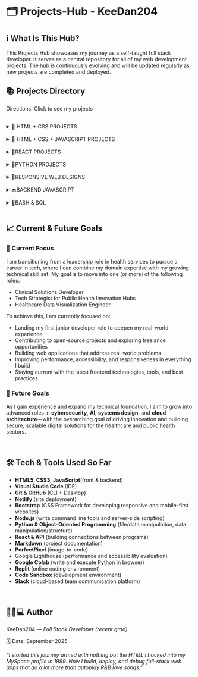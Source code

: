 # 🗂️ Projects-Hub - KeeDan204

<h2>ℹ️ What Is This Hub?</h2>
This Projects Hub showcases my journey as a self-taught full stack developer. It serves as a central repository for all of my web development projects. The hub is continuously evolving and will be updated regularly as new projects are completed and deployed.
<br>

<h2>📚 Projects Directory</h2>
<p>Directions: Click to see my projects</p>
<br>
<details>
  <summary>🎨 HTML + CSS PROJECTS</summary>
  <br>
  <table>
    <thead>
      <tr>
        <th>Project</th>
        <th>Preview</th>
        <th>Links</th>
      </tr>
    </thead>
    <tbody>
      <tr>
        <td><bold>1. freeCodeCamp Projects</bold></td>
        <td><img src="https://github.com/keedan204/keedan204/blob/main/Screenshot%202025-08-20%20215730.jpg" width="180" height="120" /></td>
        <td><a href="">🌐</a> | <a href="https://www.freecodecamp.org/learn/full-stack-developer/">💻</a></td>
      </tr>
      <tr>
        <td>» Build A Cat Photo App</td>
        <td><img src="https://github.com/keedan204/Build-A-Cat-Photo-App/blob/main/Screenshot%202025-08-20%20210334.jpg?raw=true" width="180" height="120" /></td>
        <td><a href="https://build-a-cat-photo-app.netlify.app/">🌐</a> | <a href="https://github.com/keedan204/Build-A-Cat-Photo-App/blob/main/index.html">💻</a></td>
      </tr>
      <tr>
        <td>» Build A Cat Blog Page</td>
        <td><img src="https://github.com/keedan204/Build-A-Cat-Blog-Page/blob/main/Screenshot%202025-08-20%20215047.jpg" width="180" height="120" /></td>
        <td><a href="https://build-a-cat-blog-page.netlify.app/">🌐</a> | <a href="https://github.com/keedan204/Build-A-Cat-Blog-Page/blob/main/index.html">💻</a></td>
      </tr>
      <tr>
        <td>» Build A Hotel Feedback Form</td>
       <td><img src="https://github.com/keedan204/Build-A-Hotel-Feeback-Form/blob/main/Screenshot%202025-08-20%20215410.jpg" width="180" height="120" /></td>
        <td><a href="https://build-a-hotel-feedback-form.netlify.app/">🌐</a> | <a href="https://github.com/keedan204/Build-A-Hotel-Feeback-Form/blob/main/index.html">💻</a></td>
      </tr>
      <tr>
        <td>» Design A Cafe Menu</td>
    <td><img src="https://github.com/keedan204/keedan204/blob/main/Screenshot%202025-08-20%20221737.jpg" width="180" height="120" /></td>
        <td><a href="https://design-a-cafe-menu.netlify.app/">🌐</a> | <a href="https://github.com/keedan204/Design-A-Cafe-Menu/blob/main/index.html">💻</a></td>
      </tr>
        <tr>
        <td>» Design a Greeting Card</td>
           <td><img src="https://github.com/keedan204/keedan204/blob/main/Screenshot%202025-08-20%20221807.jpg" width="180" height="120" /></td>
        <td><a href="https://design-a-greeting-card.netlify.app/">🌐</a> | <a href="https://github.com/keedan204/Design-A-Greeting-Card/blob/main/index.html">💻</a></td>
      </tr>
       <tr>
        <td>» Build a Set of Colored Markers</td>
             <td><img src="https://github.com/keedan204/keedan204/blob/main/Screenshot%202025-08-20%20221833.jpg" width="180" height="120" /></td>
        <td><a href="https://build-a-set-of-colored-markers.netlify.app/">🌐</a> | <a href="https://github.com/keedan204/Build-A-Set-of-Colored-Markers/blob/main/index.html">💻</a></td>
      </tr>
       <tr>
        <td>» Design a Registration Form</td>
         <td><img src="https://github.com/keedan204/keedan204/blob/main/Screenshot%202025-08-20%20233824.jpg" width="180" height="120" /></td>
        <td><a href="https://design-a-registration-form.netlify.app/">🌐</a> | <a href="https://github.com/keedan204/Design-a-Registration-Form/blob/main/index.html">💻</a></td>
      </tr>
      <tr>
        <td>» Build a Rothko Painting</td>
         <td><img src="https://github.com/keedan204/keedan204/blob/main/Screenshot%202025-08-20%20235354.jpg" width="180" height="120" /></td>
        <td><a href="https://build-a-rothko-painting.netlify.app/">🌐</a> | <a href="https://github.com/keedan204/Design-A-Rothko-Painting/blob/main/index.html">💻</a></td>
      </tr>
      <tr>
        <td>» CSS Flexbox Photo Gallery</td>
      <td><img src="https://github.com/keedan204/keedan204/blob/main/Screenshot%202025-08-20%20235733.jpg" width="180" height="120" /></td>
        <td><a href="https://www.freecodecamp.org/learn/full-stack-developer/#workshop-flexbox-photo-gallery">🌐</a> | <a href="">💻</a></td>
      </tr>
      <tr>
        <td>» Build a Nutritional Label</td>
        <td><img src="https://github.com/keedan204/keedan204/blob/main/Screenshot%202025-08-21%20000325.jpg" width="180" height="120" /></td>
        <td><a href="https://www.freecodecamp.org/learn/full-stack-developer/#workshop-nutritional-label">🌐</a> | <a href="https://github.com/keedan204/Build-a-Nutritional-Label">💻</a></td>
      </tr>
           <tr>
        <td>» Build a Quiz Webpage</td>
              <td><img src="https://github.com/keedan204/keedan204/blob/main/Screenshot%202025-08-21%20000651.jpg" width="180" height="120" /></td>
        <td><a href="https://www.freecodecamp.org/learn/full-stack-developer/#workshop-accessibility-quiz">🌐</a> | <a href="">💻</a></td>
      </tr>
           <tr>
        <td>» Build a Cat Painting</td>
      <td><img src="https://github.com/keedan204/keedan204/blob/main/Screenshot%202025-08-21%20001010.jpg" width="180" height="120" /></td>
        <td><a href="https://www.freecodecamp.org/learn/full-stack-developer/#workshop-cat-painting">🌐</a> | <a href="">💻</a></td>
      </tr>
           <tr>
        <td>» Build a Balance Sheet</td>
              <td><img src="https://github.com/keedan204/keedan204/blob/main/Screenshot%202025-08-21%20001247.jpg" width="180" height="120" /></td>
        <td><a href="https://www.freecodecamp.org/learn/full-stack-developer/#workshop-balance-sheet">🌐</a> | <a href="">💻</a></td>
      </tr>
              <tr>
        <td>» Design a Piano</td>
              <td><img src="https://github.com/keedan204/keedan204/blob/main/Screenshot%202025-08-21%20001545.jpg" width="180" height="120" /></td>
        <td><a href="https://www.freecodecamp.org/learn/full-stack-developer/#workshop-piano">🌐</a> | <a href="">💻</a></td>
      </tr>
           <tr>
        <td><bold>2. SheCodes Projects</bold></td>
             <td><img src="https://github.com/keedan204/keedan204/blob/main/Screenshot%202025-08-20%20220940.jpg" width="180" height="120" /></td>
        <td><a href="https://www.shecodes.io/">🌐</a> | <a href="https://www.shecodes.io/">💻</a></td>
      </tr>
      <tr>
        <td>» SheCodes Basics</td>
          <td><img src="https://github.com/keedan204/keedan204/blob/main/Screenshot%202025-08-20%20220426.jpg" width="180" height="120" /></td>
        <td><a href="https://s3.amazonaws.com/shecodesio-production/challenge_submissions/files/002/550/018/original/Project_Ice_Cream.html?1739397008">🌐</a> | <a href="">💻</a></td>
      </tr>
      <tr>
        <td>» SheCodes Basics Add-On</td>
       <td><img src="https://github.com/keedan204/keedan204/blob/main/Screenshot%202025-08-20%20221431.jpg" width="180" height="120" /></td>
        <td><a href="https://s3.amazonaws.com/shecodesio-production/challenge_submissions/files/002/556/312/original/BasicAddOn_-_Final_Project.html?1739914330">🌐</a> | <a href="">💻</a>
        </td>
      </tr>
    </tbody>
  </table>
</details>
<br>
<details>
  <summary>🚀 HTML + CSS + JAVASCRIPT PROJECTS</summary>
<br>
  <table>
    <thead>
      <tr>
        <th>Project</th>
        <th>Preview</th>
        <th>Links</th>
      </tr>
    </thead>
    <tbody>
      <tr>
        <td><bold>1. SheCodes Projects</bold></td>
        <td><img src="https://github.com/keedan204/keedan204/blob/main/Screenshot%202025-08-20%20220940.jpg" width="180" height="120" /></td>
        <td><a href="https://www.shecodes.io/">🌐</a> | <a href="https://www.shecodes.io/">💻</a></td>
      </tr>
      <tr>
        <td>» SheCodes + - Weather project (Vanilla JS)</td>
        <td><img src="https://github.com/keedan204/keedan204/blob/main/Screenshot%202025-08-21%20002144.jpg" width="180" height="120" /></td>
        <td><a href="https://shecode-weather-forecast-project.netlify.app/">🌐</a> | <a href="https://github.com/keedan204/Weather-Forecast-Project">💻</a></td>
      </tr>
      <tr>
        <td>» SheCodes +AI Love Poem Generator</td>
        <td><img src="https://github.com/keedan204/keedan204/blob/main/Screenshot%202025-08-21%20002704.jpg" width="180" height="120" /></td>
        <td><a href="https://love-poems-204.netlify.app/">🌐</a> | <a href="https://github.com/keedan204/love-poem-generator">💻</a></td>
      </tr>
    <tr>
        <td>» SheCodes +Add-On - World Clock</td>
        <td><img src="https://github.com/keedan204/keedan204/blob/main/Screenshot%202025-08-21%20003138.jpg" width="180" height="120" /></td>
        <td><a href="https://world-clock-project204.netlify.app/">🌐</a> | <a href="https://github.com/keedan204/World-Clock">💻</a></td>
      </tr>
      <tr>
        <td><bold>2. freeCodeCamp Projects</bold></td>
        <td><img src="https://github.com/keedan204/keedan204/blob/main/Screenshot%202025-08-21%20013317.jpg" width="180" height="120" /></td>
        <td><a href="https://www.shecodes.io/">🌐</a> | <a href="https://www.shecodes.io/">💻</a></td>
      </tr>
      <tr>
        <td>» Coming soon</td>
        <td><img src="https://github.com/keedan204/keedan204/blob/main/Screenshot%202025-08-21%20013317.jpg" width="180" height="120" /></td>
        <td><a href="#">🌐</a> | <a href="#">💻</a></td>
      </tr>
    </tbody>
  </table>
</details>
<br>
<details>
  <summary>🧬REACT PROJECTS</summary>
  <br>
  <table>
    <thead>
      <tr>
        <th>Project</th>
        <th>Preview</th>
        <th>Links</th>
      </tr>
    </thead>
    <tbody>
      <tr>
        <td><bold>1. SheCodes Projects</bold></td>
        <td><img src="https://github.com/keedan204/keedan204/blob/main/Screenshot%202025-08-20%20220940.jpg" width="180" height="120" /></td>
        <td><a href="https://www.shecodes.io/">🌐</a> | <a href="https://www.shecodes.io/">💻</a></td>
      </tr>
              <td>» SheCodes React</td>
        <td><img src="https://github.com/keedan204/keedan204/blob/main/Screenshot%202025-08-21%20003809.jpg" width="180" height="120" /></td>
        <td><a href="https://www.weather.shecodes.io/">🌐</a> | <a href="">💻</a></td>
      </tr>
            <td>» SheCodes React Add-On</td>
        <td><img src="https://github.com/keedan204/keedan204/blob/main/Screenshot%202025-08-21%20010635.jpg" width="180" height="120" /></td>
        <td><a href="">🌐</a> | <a href="">💻</a></td>
      </tr>
     <tr>
        <td><bold>2. freeCodeCamp Projects</bold></td>
        <td><img src="https://github.com/keedan204/keedan204/blob/main/Screenshot%202025-08-21%20013343.jpg" width="180" height="120" /></td>
        <td><a href="">🌐</a> | <a href="https://www.shecodes.io/">💻</a></td>
      </tr>
              <td>» Coming soon</td>
        <td><img src="https://github.com/keedan204/keedan204/blob/main/Screenshot%202025-08-21%20013343.jpg" width="180" height="120" /></td>
        <td><a href="">🌐</a> | <a href="">💻</a></td>
      </tr>
        </tbody>
  </table>
</details>
<br>
<details>
  <summary>🐍PYTHON PROJECTS</summary>
  <br>
    <table>
    <thead>
      <tr>
        <th>Project</th>
        <th>Preview</th>
        <th>Links</th>
      </tr>
    </thead>
    <tbody>
      <tr>
        <td><bold>1. SheCodes Projects</bold></td>
        <td><img src="https://github.com/keedan204/keedan204/blob/main/Screenshot%202025-08-20%20220940.jpg" width="180" height="120" /></td>
        <td><a href="https://www.shecodes.io/">🌐</a> | <a href="https://www.shecodes.io/">💻</a></td>
      </tr>
      <tr>
              <td>» SheCodes Python Basics</td>
        <td><img src="https://github.com/keedan204/keedan204/blob/main/Screenshot%202025-08-21%20004907.jpg" width="180" height="120" /></td>
        <td><a href="https://www.weather.shecodes.io/">🌐</a> | <a href="https://replit.com/@KMD204/Python-Basics-Final-Project?v=1#main.py">💻</a></td>
      </tr>
      <tr>      
      <td>» SheCodes Python AI</td>
        <td><img src="https://github.com/keedan204/keedan204/blob/main/Screenshot%202025-08-21%20005030.jpg" width="180" height="120" /></td>
        <td><a href="https://www.weather.shecodes.io/">🌐</a> | <a href="https://colab.research.google.com/drive/1mA3D1Ih7ItFnRBZAJJG64FdPwpVOwQuq?usp=sharing">💻</a></td>
    </tr>
     <tr>
      <td>» SheCodes Python Advanced</td>
        <td><img src="https://github.com/keedan204/keedan204/blob/main/Screenshot%202025-08-21%20005241.jpg" width="180" height="120" /></td>
        <td><a href="https://www.weather.shecodes.io/">🌐</a> | <a href="https://replit.com/@KMD204/Week5AdvancedPython">💻</a></td>
      </tr>
       <tr>
        <td><bold>2. freeCodeCamp Projects</bold></td>
        <td><img src="https://github.com/keedan204/keedan204/blob/main/Screenshot%202025-08-21%20013404.jpg" width="180" height="120" /></td>
        <td><a href="">🌐</a> | <a href="https://www.shecodes.io/">💻</a></td>
      </tr>
              <td>» Coming soon</td>
        <td><img src="https://github.com/keedan204/keedan204/blob/main/Screenshot%202025-08-21%20013404.jpg" width="180" height="120" /></td>
        <td><a href="">🌐</a> | <a href="">💻</a></td>
      </tr>
    </tbody>
  </table>
</details>
     <br> 
<details>
  <summary>🦘RESPONSIVE WEB DESIGNS</summary>
  <br>
  <table>
    <thead>
      <tr>
        <th>Project</th>
        <th>Preview</th>
        <th>Links</th>
      </tr>
    </thead>
    <tbody>
      <tr>
        <td><bold>1. SheCodes Projects</bold></td>
        <td><img src="https://github.com/keedan204/keedan204/blob/main/Screenshot%202025-08-20%20220940.jpg" width="180" height="120" /></td>
        <td><a href="https://www.shecodes.io/">🌐</a> | <a href="https://www.shecodes.io/">💻</a></td>
      </tr>
              <td>» SheCodes Responsive</td>
        <td><img src="https://github.com/keedan204/keedan204/blob/main/Screenshot%202025-08-21%20010855.jpg" width="180" height="120" /></td>
        <td><a href="https://www.weather.shecodes.io/">🌐</a> | <a href="">💻</a></td>
      </tr>
            <td>» SheCodes Responsive Add-On</td>
        <td><img src="https://github.com/keedan204/keedan204/blob/main/Screenshot%202025-08-21%20011104.jpg" width="180" height="120" /></td>
        <td><a href="https://www.weather.shecodes.io/">🌐</a> | <a href="">💻</a></td>
      </tr>
    </tbody>
  </table>
</details>
     <br> 
<details>
  <summary>🔙BACKEND JAVASCRIPT</summary>
  <br>
    <table>
    <thead>
      <tr>
        <th>Project</th>
        <th>Preview</th>
        <th>Links</th>
      </tr>
    </thead>
    <tbody>
      <tr>
        <td><bold>1. freeCodeCamp Projects</bold></td>
        <td><img src="https://github.com/keedan204/keedan204/blob/main/Screenshot%202025-08-21%20013455.jpg" width="180" height="120" /></td>
        <td><a href="https://www.shecodes.io/">🌐</a> | <a href="https://www.shecodes.io/">💻</a></td>
      </tr>
              <td>» Coming Soon</td>
        <td><img src="https://github.com/keedan204/keedan204/blob/main/Screenshot%202025-08-21%20013455.jpg" width="180" height="120" /></td>
        <td><a href="">🌐</a> | <a href="">💻</a></td>
      </tr>
    </tbody>
  </table>
</details>
<br> 
<details>
  <summary>🐚BASH & SQL</summary>
<br>
  <table>
    <thead>
      <tr>
        <th>Project</th>
        <th>Preview</th>
        <th>Links</th>
      </tr>
    </thead>
    <tbody>
      <tr>
        <td><bold>1. freeCodeCamp Projects</bold></td>
        <td><img src="https://github.com/keedan204/keedan204/blob/main/Screenshot%202025-08-21%20013431.jpg" width="180" height="120" /></td>
        <td><a href="https://www.shecodes.io/">🌐</a> | <a href="https://www.shecodes.io/">💻</a></td>
      </tr>
              <td>» Coming Soon</td>
        <td><img src="https://github.com/keedan204/keedan204/blob/main/Screenshot%202025-08-21%20013431.jpg" width="180" height="120" /></td>
        <td><a href="">🌐</a> | <a href="">💻</a></td>
      </tr>
        </tbody>
  </table>
</details>
<br>
<h2>📈 Current & Future Goals</h2>
<h3>🔹 Current Focus</h3>

<p>I am transitioning from a leadership role in health services to pursue a career in tech, where I can combine my domain expertise with my growing technical skill set. My goal is to move into one (or more) of the following roles:</p>

<ul>
  <li>Clinical Solutions Developer</li>
  <li>Tech Strategist for Public Health Innovation Hubs</li>
  <li>Healthcare Data Visualization Engineer</li>
</ul>

<p>To achieve this, I am currently focused on:</p>

<ul>
  <li>Landing my first junior developer role to deepen my real-world experience</li>
  <li>Contributing to open-source projects and exploring freelance opportunities</li>
  <li>Building web applications that address real-world problems</li>
  <li>Improving performance, accessibility, and responsiveness in everything I build</li>
  <li>Staying current with the latest frontend technologies, tools, and best practices</li>
</ul>

<h3>🔹 Future Goals</h3>

<p>As I gain experience and expand my technical foundation, I aim to grow into advanced roles in <strong>cybersecurity</strong>, <strong>AI</strong>, <strong>systems design</strong>, and <strong>cloud architecture</strong>—with the overarching goal of driving innovation and building secure, scalable digital solutions for the healthcare and public health sectors.</p>
<br>
<h2>🛠️ Tech & Tools Used So Far</h2>
<ul>
<li><b>HTML5, CSS3, JavaScript</b>(front & backend)</li> 
<li><b>Visual Studio Code</b> (IDE)</li>
<li><b>Git & GitHub</b> (CLI + Desktop)</li>
<li><b>Netlify</b> (site deployment)</li>
  <li><b>Bootstrap</b> (CSS Framework for developing responsive and mobile-first websites)</li>
   <li><b>Node.js</b> (write command line tools and server-side scripting)</li>
<li><b>Python & Object-Oriented Programming</b> (file/data manipulation, data manipulation/structure)</li>
   <li><b>React & API</b> (building connections between programs)</li>
<li><b>Markdown</b> (project documentation)</li>
<li><b>PerfectPixel</b> (image-to-code)</li>
<li>Google Lighthouse (performance and accessibility evaluation)</li>
<li><b>Google Colab</b> (write and execute Python in browser)</li>
<li><b>Replit</b> (online coding environment)</li>
<li><b>Code Sandbox</b> (development environment)</li>
  <li><b>Slack</b> (cloud-based team communication platform) </li>
</ul>
<br>
<h2>👩🏾💻 Author</h2>
<p>KeeDan204 — <i>Full Stack Developer (recent grad)</i></p>
<p>🗓️ Date: September 2025</p>
<p><em>“I started this journey armed with nothing but the HTML I hacked into my MySpace profile in 1999. Now I build, deploy, and debug full-stack web apps that do a lot more than autoplay R&B love songs.”</em></p>
